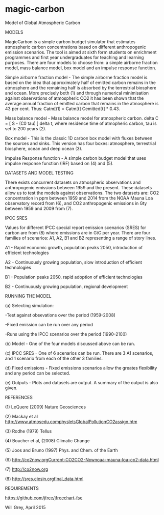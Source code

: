 # magic-carbon
Model of Global Atmospheric Carbon

MODELS 

MagicCarbon is a simple carbon budget simulator that estimates atmospheric carbon concentrations based on different anthropogenic emission scenarios. The tool is aimed at sixth form students on enrichment programmes and first year undergraduates for teaching and learning purposes. There are four models to choose from: a simple airborne fraction model, mass balance model, box model and an impulse response function.

Simple airborne fraction model - The simple airborne fraction model is based on the idea that approximately half of emitted carbon remains in the atmosphere and the remaining half is absorbed by the terrestrial biosphere and ocean. More precisely both (1) and through numerical minimisation against observations of atmospheric CO2 it has been shown that the average annual fraction of emitted carbon that remains in the atmosphere is 43 per cent. Thus: Catm[t1] = Catm[t]  Cemitted[t] * 0.43.

Mass balance model - Mass balance model for atmospheric carbon. delta C = [ S - (C0  tau) ] delta t, where residence time of atmopheric carbon, tau is set to 200 years (2). 

Box model - This is the classic 1D carbon box model with fluxes between the sources and sinks. This version has four boxes: atmosphere, terrestrial biosphere, ocean and deep ocean (3). 

Impulse Response function - A simple carbon budget model that uses impulse response function (IRF) based on (4) and (5). 

DATASETS AND MODEL TESTING 

There exists concurrent datasets on atmospheric observations and anthropogenic emissions between 1959 and the present.  These datasets allow us to test the models against observations. The two datasets are: CO2 concentration in ppm between 1959 and 2014 from the NOAA Mauna Loa observatory record from (6), and CO2 anthropogenic emissions in Gty between 1959 and 2009 from (7).

IPCC SRES

Values for different IPCC special report emission scenarios (SRES) for carbon are from (8) where emissions are in GtC per year.  There are four families of scenarios: A1, A2, B1 and B2 representing a range of story lines. 

A1 - Rapid economic growth, population peaks 2050, introduction of efficient technologies 

A2 - Continuously growing population, slow introduction of efficient technologies 

B1 - Population peaks 2050, rapid adoption of efficient technologies 

B2 - Continuously growing population, regional development 

RUNNING THE MODEL

(a) Selecting simulation:

   -Test against obsevations over the period (1959-2008)
   
   -Fixed emission can be run over any period
   
   -Runs using the IPCC scenarios over the period (1990-2100)
   
(b) Model - One of the four models discussed above can be run.

(c) IPCC SRES -  One of 6 scenarios can be run.  There are 3 A1 scenarios, and 1 scenario from each of the other 3 families.

(d) Fixed emissions -  Fixed emissions scenarios allow the greates flexibility and any period can be selected.

(e) Outputs - Plots and datasets are output.  A summary of the output is also given.

REFERENCES

(1) LeQuere (2009) Nature Geosciences

(2) Mackay et al http://www.atmosedu.comphysletsGlobalPollutionCO2assign.htm 

(3) Rodhe (1979) Tellus

(4) Boucher et al, (2008) Climatic Change

(5) Joos and Bruno (1997) Phys. and Chem. of the Earth

(6) http://co2now.orgCurrent-CO2CO2-Nownoaa-mauna-loa-co2-data.html

(7) http://co2now.org

(8) http://sres.ciesin.orgfinal_data.html

REQUIREMENTS

https://github.com/jfree/jfreechart-fse

Will Grey, April 2015
